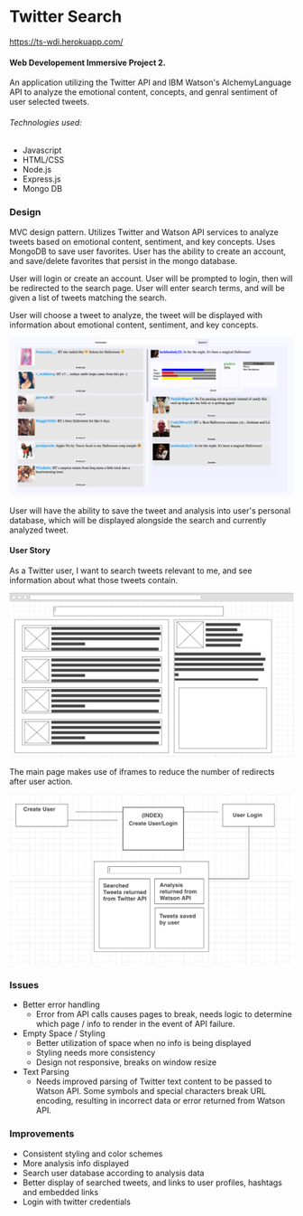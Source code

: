 # Twitter Search
https://ts-wdi.herokuapp.com/

#### Web Developement Immersive Project 2. 

An application utilizing the Twitter API and IBM Watson's AlchemyLanguage API to analyze the emotional content, concepts, and genral sentiment of user selected tweets.

###### Technologies used:
* Javascript
* HTML/CSS
* Node.js
* Express.js
* Mongo DB

### Design
MVC design pattern. Utilizes Twitter and Watson API services to analyze tweets based on emotional content, sentiment, and key concepts. Uses MongoDB to save user favorites. User has the ability to create an account, and save/delete favorites that persist in the mongo database.

User will login or create an account. User will be prompted to login, then will be redirected to the search page.  User will enter search terms, and will be given a list of tweets matching the search.

User will choose a tweet to analyze, the tweet will be displayed with information about emotional content, sentiment, and key concepts.

![Main Page](https://github.com/mattBedell/TwitterSearch/blob/master/public/Imgs/Site%20Screenshot.png?raw=true "Main Page")

User will have the ability to save the tweet and analysis into user's personal database, which will be displayed alongside the search and currently analyzed tweet.

#### User Story
As a Twitter user, I want to search tweets relevant to me, and see information about what those tweets contain.

![Main Page](https://github.com/mattBedell/TwitterSearch/blob/master/public/Imgs/Initial%20Design.png?raw=true "Main Page")

The main page makes use of iframes to reduce the number of redirects after user action.

![Flow](https://github.com/mattBedell/TwitterSearch/blob/master/public/Imgs/Flow2.png?raw=true "Site Flow")

### Issues
* Better error handling
     * Error from API calls causes pages to break, needs logic to determine which page / info to render in the event of API failure.
* Empty Space / Styling
     * Better utilization of space when no info is being displayed
     * Styling needs more consistency
     * Design not responsive, breaks on window resize
* Text Parsing
     * Needs improved parsing of Twitter text content to be passed to Watson API.  Some symbols and special characters break URL encoding, resulting in incorrect data or error returned from Watson API.
     
### Improvements
* Consistent styling and color schemes
* More analysis info displayed
* Search user database according to analysis data
* Better display of searched tweets, and links to user profiles, hashtags and embedded links
* Login with twitter credentials
